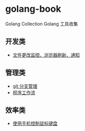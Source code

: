 # golang-book

Golang Collection
Golang 工具收集

## 开发类

+ [文件更改监控、浏览器刷新、通知](https://github.com/ddosakura/ds-watcher-simple-dev)

## 管理类

+ [git 分支管理](https://gitee.com/moyinzi/sakura-git-branch-manager)
+ [程序工作流](https://github.com/ddosakura/go-tuner)

## 效率类

+ [使用手机控制鼠标键盘](https://github.com/ddosakura/MobileTouchPad)
